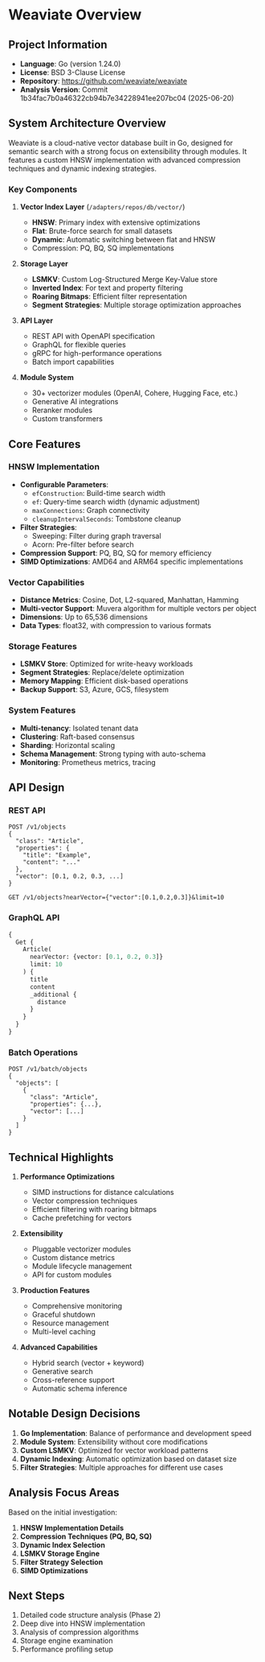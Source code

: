 # Weaviate Overview

## Project Information

- **Language**: Go (version 1.24.0)
- **License**: BSD 3-Clause License
- **Repository**: https://github.com/weaviate/weaviate
- **Analysis Version**: Commit 1b34fac7b0a46322cb94b7e34228941ee207bc04 (2025-06-20)

## System Architecture Overview

Weaviate is a cloud-native vector database built in Go, designed for semantic search with a strong focus on extensibility through modules. It features a custom HNSW implementation with advanced compression techniques and dynamic indexing strategies.

### Key Components

1. **Vector Index Layer** (`/adapters/repos/db/vector/`)
   - **HNSW**: Primary index with extensive optimizations
   - **Flat**: Brute-force search for small datasets
   - **Dynamic**: Automatic switching between flat and HNSW
   - Compression: PQ, BQ, SQ implementations

2. **Storage Layer**
   - **LSMKV**: Custom Log-Structured Merge Key-Value store
   - **Inverted Index**: For text and property filtering
   - **Roaring Bitmaps**: Efficient filter representation
   - **Segment Strategies**: Multiple storage optimization approaches

3. **API Layer**
   - REST API with OpenAPI specification
   - GraphQL for flexible queries
   - gRPC for high-performance operations
   - Batch import capabilities

4. **Module System**
   - 30+ vectorizer modules (OpenAI, Cohere, Hugging Face, etc.)
   - Generative AI integrations
   - Reranker modules
   - Custom transformers

## Core Features

### HNSW Implementation
- **Configurable Parameters**:
  - `efConstruction`: Build-time search width
  - `ef`: Query-time search width (dynamic adjustment)
  - `maxConnections`: Graph connectivity
  - `cleanupIntervalSeconds`: Tombstone cleanup
- **Filter Strategies**:
  - Sweeping: Filter during graph traversal
  - Acorn: Pre-filter before search
- **Compression Support**: PQ, BQ, SQ for memory efficiency
- **SIMD Optimizations**: AMD64 and ARM64 specific implementations

### Vector Capabilities
- **Distance Metrics**: Cosine, Dot, L2-squared, Manhattan, Hamming
- **Multi-vector Support**: Muvera algorithm for multiple vectors per object
- **Dimensions**: Up to 65,536 dimensions
- **Data Types**: float32, with compression to various formats

### Storage Features
- **LSMKV Store**: Optimized for write-heavy workloads
- **Segment Strategies**: Replace/delete optimization
- **Memory Mapping**: Efficient disk-based operations
- **Backup Support**: S3, Azure, GCS, filesystem

### System Features
- **Multi-tenancy**: Isolated tenant data
- **Clustering**: Raft-based consensus
- **Sharding**: Horizontal scaling
- **Schema Management**: Strong typing with auto-schema
- **Monitoring**: Prometheus metrics, tracing

## API Design

### REST API
```http
POST /v1/objects
{
  "class": "Article",
  "properties": {
    "title": "Example",
    "content": "..."
  },
  "vector": [0.1, 0.2, 0.3, ...]
}

GET /v1/objects?nearVector={"vector":[0.1,0.2,0.3]}&limit=10
```

### GraphQL API
```graphql
{
  Get {
    Article(
      nearVector: {vector: [0.1, 0.2, 0.3]}
      limit: 10
    ) {
      title
      content
      _additional {
        distance
      }
    }
  }
}
```

### Batch Operations
```http
POST /v1/batch/objects
{
  "objects": [
    {
      "class": "Article",
      "properties": {...},
      "vector": [...]
    }
  ]
}
```

## Technical Highlights

1. **Performance Optimizations**
   - SIMD instructions for distance calculations
   - Vector compression techniques
   - Efficient filtering with roaring bitmaps
   - Cache prefetching for vectors

2. **Extensibility**
   - Pluggable vectorizer modules
   - Custom distance metrics
   - Module lifecycle management
   - API for custom modules

3. **Production Features**
   - Comprehensive monitoring
   - Graceful shutdown
   - Resource management
   - Multi-level caching

4. **Advanced Capabilities**
   - Hybrid search (vector + keyword)
   - Generative search
   - Cross-reference support
   - Automatic schema inference

## Notable Design Decisions

1. **Go Implementation**: Balance of performance and development speed
2. **Module System**: Extensibility without core modifications
3. **Custom LSMKV**: Optimized for vector workload patterns
4. **Dynamic Indexing**: Automatic optimization based on dataset size
5. **Filter Strategies**: Multiple approaches for different use cases

## Analysis Focus Areas

Based on the initial investigation:

1. **HNSW Implementation Details**
2. **Compression Techniques (PQ, BQ, SQ)**
3. **Dynamic Index Selection**
4. **LSMKV Storage Engine**
5. **Filter Strategy Selection**
6. **SIMD Optimizations**

## Next Steps

1. Detailed code structure analysis (Phase 2)
2. Deep dive into HNSW implementation
3. Analysis of compression algorithms
4. Storage engine examination
5. Performance profiling setup